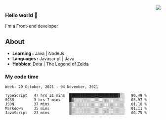 <img align='right' src="https://github-readme-stats.vercel.app/api?username=jumodada&show_icons=true&theme=vue">

### Hello world 👋

I'm a Front-end developer 
    
## About
-  **Learning :** Java | NodeJs
-  **Languages :** Javascript | Java
-  **Hobbies:** Dota | The Legend of Zelda

### My code time

<!--START_SECTION:waka-->
```text
Week: 29 October, 2021 - 04 November, 2021

TypeScript   47 hrs 21 mins  ██████████████████████▓░░   90.49 % 
SCSS         3 hrs 7 mins    █▒░░░░░░░░░░░░░░░░░░░░░░░   05.97 % 
JSON         37 mins         ▒░░░░░░░░░░░░░░░░░░░░░░░░   01.18 % 
Markdown     35 mins         ▒░░░░░░░░░░░░░░░░░░░░░░░░   01.11 % 
JavaScript   23 mins         ▒░░░░░░░░░░░░░░░░░░░░░░░░   00.75 % 
```
<!--END_SECTION:waka-->
